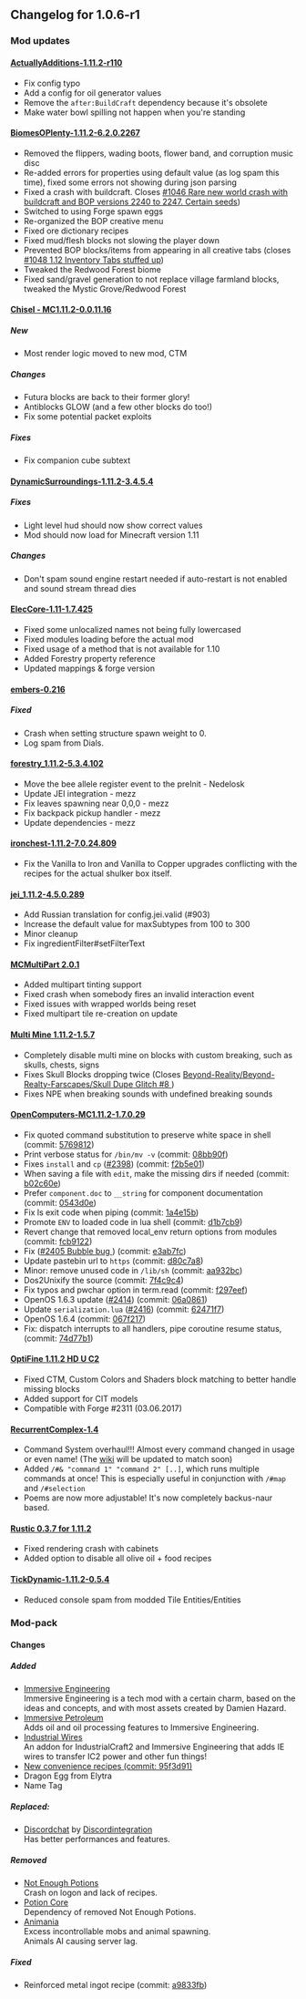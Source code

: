 ## Changelog for 1.0.6-r1

### Mod updates

#### [ActuallyAdditions-1.11.2-r110](https://github.com/Ellpeck/ActuallyAdditions/blob/master/update/changelog.md)

- Fix config typo
- Add a config for oil generator values
- Remove the `after:BuildCraft` dependency because it's obsolete
- Make water bowl spilling not happen when you're standing

#### [BiomesOPlenty-1.11.2-6.2.0.2267](https://minecraft.curseforge.com/projects/biomes-o-plenty/files/2434833)

- Removed the flippers, wading boots, flower band, and corruption music disc
- Re-added errors for properties using default value (as log spam this time), fixed some errors not showing during json parsing
- Fixed a crash with buildcraft. Closes [#1046 Rare new world crash with buildcraft and BOP versions 2240 to 2247. Certain seeds](https://github.com/Glitchfiend/BiomesOPlenty/issues/1046))
- Switched to using Forge spawn eggs
- Re-organized the BOP creative menu
- Fixed ore dictionary recipes
- Fixed mud/flesh blocks not slowing the player down
- Prevented BOP blocks/items from appearing in all creative tabs (closes [#1048 1.12 Inventory Tabs stuffed up](https://github.com/Glitchfiend/BiomesOPlenty/issues/1048))
- Tweaked the Redwood Forest biome
- Fixed sand/gravel generation to not replace village farmland blocks, tweaked the Mystic Grove/Redwood Forest

#### [Chisel - MC1.11.2-0.0.11.16](https://minecraft.curseforge.com/projects/chisel/files/2435227)

##### New

- Most render logic moved to new mod, CTM

##### Changes

- Futura blocks are back to their former glory!
- Antiblocks GLOW (and a few other blocks do too!)
- Fix some potential packet exploits

##### Fixes

 - Fix companion cube subtext

#### [DynamicSurroundings-1.11.2-3.4.5.4](https://minecraft.curseforge.com/projects/dynamic-surroundings/files/2434597)

##### Fixes

- Light level hud should now show correct values
- Mod should now load for Minecraft version 1.11

##### Changes

- Don't spam sound engine restart needed if auto-restart is not enabled and sound stream thread dies

#### [ElecCore-1.11-1.7.425](https://minecraft.curseforge.com/projects/eleccore-rendering-library/files/2435765)

- Fixed some unlocalized names not being fully lowercased
- Fixed modules loading before the actual mod
- Fixed usage of a method that is not available for 1.10
- Added Forestry property reference
- Updated mappings & forge version

#### [embers-0.216](https://minecraft.curseforge.com/projects/embers/files/2435351)

##### Fixed

- Crash when setting structure spawn weight to 0.
- Log spam from Dials.

#### [forestry_1.11.2-5.3.4.102](https://minecraft.curseforge.com/projects/forestry/files/2434689)

- Move the bee allele register event to the preInit - Nedelosk
- Update JEI integration - mezz
- Fix leaves spawning near 0,0,0 - mezz
- Fix backpack pickup handler - mezz
- Update dependencies - mezz

#### [ironchest-1.11.2-7.0.24.809](https://minecraft.curseforge.com/projects/iron-chests/files/2435808)

- Fix the Vanilla to Iron and Vanilla to Copper upgrades conflicting with the recipes for the actual shulker box itself.

#### [jei_1.11.2-4.5.0.289](https://minecraft.curseforge.com/projects/just-enough-items-jei/files/2435919)

- Add Russian translation for config.jei.valid (#903)
- Increase the default value for maxSubtypes from 100 to 300
- Minor cleanup
- Fix ingredientFilter#setFilterText

#### [MCMultiPart 2.0.1](https://minecraft.curseforge.com/projects/mcmultipart/files/2434767)

- Added multipart tinting support
- Fixed crash when somebody fires an invalid interaction event
- Fixed issues with wrapped worlds being reset
- Fixed multipart tile re-creation on update

#### [Multi Mine 1.11.2-1.5.7](https://github.com/AtomicStryker/atomicstrykers-minecraft-mods/blob/1.11.2/MultiMine/src/main/resources/changelog.txt)

- Completely disable multi mine on blocks with custom breaking, such as skulls, chests, signs
- Fixes Skull Blocks dropping twice (Closes [Beyond-Reality/Beyond-Realty-Farscapes/Skull Dupe Glitch #8 ](https://github.com/Beyond-Reality/Beyond-Realty-Farscapes/issues/8))
- Fixes NPE when breaking sounds with undefined breaking sounds

#### [OpenComputers-MC1.11.2-1.7.0.29](http://ci.cil.li/job/OpenComputers-dev-MC1.11/changes)

- Fix quoted command substitution to preserve white space in shell (commit: [5769812](https://github.com/MightyPirates/OpenComputers/commit/57698127fb65b93dd843fa7007ea451bf7affd32))
- Print verbose status for `/bin/mv -v` (commit: [08bb90f](https://github.com/MightyPirates/OpenComputers/commit/08bb90faa3a53a80691fee3e7da512b49e916ffa))
- Fixes `install` and `cp` ([#2398](https://github.com/MightyPirates/OpenComputers/pull/2398)) (commit: [f2b5e01](https://github.com/MightyPirates/OpenComputers/commit/f2b5e01730f5bd10303b58ffd1bbb34ad452013f))
- When saving a file with `edit`, make the missing dirs if needed (commit: [b02c60e](https://github.com/MightyPirates/OpenComputers/commit/b02c60ef111c7aed5f2cff042f99894b95cfc0cc))
- Prefer `component.doc` to `__string` for component documentation (commit: [0543d0e](https://github.com/MightyPirates/OpenComputers/commit/0543d0eaf582eb5ae1b89c80579c955fe5465b6f))
- Fix ls exit code when piping (commit: [1a4e15b](https://github.com/MightyPirates/OpenComputers/commit/1a4e15b0a64507d9af215ec0178af6a0769120ba))
- Promote `ENV` to loaded code in lua shell (commit: [d1b7cb9](https://github.com/MightyPirates/OpenComputers/commit/d1b7cb977f3e42f158b066108e2c4d9ea4a0c3f4))
- Revert change that removed local_env return options from modules (commit: [fcb9122](https://github.com/MightyPirates/OpenComputers/commit/fcb9122d63c22c8653b1bda0fc9b2505ec35e244))
- Fix ([#2405 Bubble bug ](https://github.com/MightyPirates/OpenComputers/pull/2405)) (commit: [e3ab7fc](https://github.com/MightyPirates/OpenComputers/commit/e3ab7fc868d1b1316b8fd64752f67a4e274190f2))
- Update pastebin url to `https` (commit: [d80c7a8](https://github.com/MightyPirates/OpenComputers/commit/d80c7a84364c58106c21012eff4c5eb07bed83e6))
- Minor: remove unused code in `/lib/sh` (commit: [aa932bc](https://github.com/MightyPirates/OpenComputers/commit/aa932bc7bc320cac4c14766e26f9a1b304d57dac))
- Dos2Unixify the source (commit: [7f4c9c4](https://github.com/MightyPirates/OpenComputers/commit/7f4c9c4ffa77673718d28d06339529cfed351296))
- Fix typos and pwchar option in term.read (commit: [f297eef](https://github.com/MightyPirates/OpenComputers/commit/f297eefd7ddfd4457c21858585d67a29c3aaa2f0))
- OpenOS 1.6.3 update ([#2414](https://github.com/MightyPirates/OpenComputers/pull/2414)) (commit: [06a0861](https://github.com/MightyPirates/OpenComputers/commit/06a0861597d403c64b51e614e1e041fddeb7023b))
- Update `serialization.lua` ([#2416](https://github.com/MightyPirates/OpenComputers/pull/2416)) (commit: [62471f7](https://github.com/MightyPirates/OpenComputers/commit/62471f7d320758bebb280666ed98388ea61cb4c8))
- OpenOS 1.6.4 (commit: [067f217](https://github.com/MightyPirates/OpenComputers/commit/067f2178131258bdd6397d61488d5cd00f0c1c37))
- Fix: dispatch interrupts to all handlers, pipe coroutine resume status, (commit: [74d77b1](https://github.com/MightyPirates/OpenComputers/commit/74d77b1fdf2d6afc9876ddb7e4eef455e254b27f))

#### [OptiFine 1.11.2 HD U C2](http://optifine.net/changelog?f=OptiFine_1.11.2_HD_U_C2.jar)

- Fixed CTM, Custom Colors and Shaders block matching to better handle missing blocks
- Added support for CIT models
- Compatible with Forge #2311 (03.06.2017)

#### [RecurrentComplex-1.4](https://minecraft.curseforge.com/projects/recurrent-complex/files/2435347)

- Command System overhaul!!! Almost every command changed in usage or even name! (The [wiki](http://minecraft-recurrent-complex.wikia.com/wiki/Minecraft_Recurrent_Complex_Wiki) will be updated to match soon)
- Added `/#& "command 1" "command 2" [..]`, which runs multiple commands at once! This is especially useful in conjunction with `/#map` and `/#selection`
- Poems are now more adjustable! It's now completely backus-naur based.

#### [Rustic 0.3.7 for 1.11.2](https://minecraft.curseforge.com/projects/rustic/files/2435945)

- Fixed rendering crash with cabinets
- Added option to disable all olive oil + food recipes

#### [TickDynamic-1.11.2-0.5.4](https://minecraft.curseforge.com/projects/tick-dynamic/files/2434650)

- Reduced console spam from modded Tile Entities/Entities

### Mod-pack

#### Changes

##### Added

- [Immersive Engineering](https://minecraft.curseforge.com/projects/immersive-engineering)   
  Immersive Engineering is a tech mod with a certain charm, based on the ideas and concepts, and with most assets created by Damien Hazard.
- [Immersive Petroleum](https://minecraft.curseforge.com/projects/immersive-petroleum)   
  Adds oil and oil processing features to Immersive Engineering.
- [Industrial Wires](https://minecraft.curseforge.com/projects/industrial-wires)   
  An addon for IndustrialCraft2 and Immersive Engineering that adds IE wires to transfer IC2 power and other fun things!
- [New convenience recipes (commit: 95f3d91)](https://github.com/Beyond-Reality/Beyond-Realty-Farscapes/commit/95f3d912bcd5d5e1490ca4faa43174e1dde33fe0)
 - Dragon Egg from Elytra
 - Name Tag


##### Replaced:

- [Discordchat](https://minecraft.curseforge.com/projects/discordchat) by [Discordintegration](https://minecraft.curseforge.com/projects/discordintegration)   
  Has better performances and features.

##### Removed

- [Not Enough Potions](https://minecraft.curseforge.com/projects/not-enough-potions)   
  Crash on logon and lack of recipes.
- [Potion Core](https://minecraft.curseforge.com/projects/potion-core)   
  Dependency of removed Not Enough Potions.
- [Animania](https://minecraft.curseforge.com/projects/animania)   
  Excess incontrollable mobs and animal spawning.   
  Animals AI causing server lag.

##### Fixed

- Reinforced metal ingot recipe (commit: [a9833fb](https://github.com/Beyond-Reality/Beyond-Realty-Farscapes/commit/a9833fb7536c6a3169e8dc3e1f424cb673397588))
